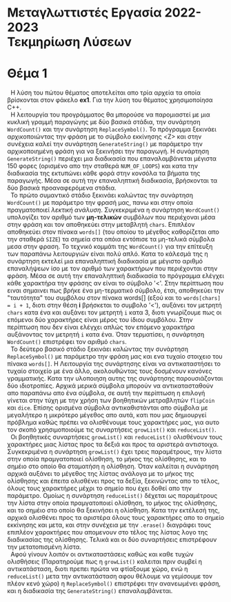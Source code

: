 <h1>Μεταγλωττιστές Εργασία 2022-2023<br>
Τεκμηρίωση Λύσεων</h1>


# Θέμα 1

&nbsp; Η λύση του πώτου θέματος αποτελείται απο τρία αρχεία τα οποία βρίσκονται στον φάκελο <b>ex1</b>. Για την λύση του θέματος χρησιμοποίησα C++.<br>
&nbsp; Η λειτουργία του προγράμματος θα μπορούσε να παρομιαστεί με μια κυκλική γραμμή παραγώγης με δύο βασικά στάδια, την συνάρτηση `WordCount()` και την συνάρτηση `ReplaceSymbol()`. Το πρόγραμμα ξεκινάει αρχικοποιώντας την φράση με το σύμβολο εκκίνησης &lt;Z&gt; και στην συνέχεια καλεί την συνάρτηση `GenerateString()` με παράμετρο την αρχικοποιημένη φράση για να ξεκινήσει την παραγωγή. Η συνάρτηση `GenerateString()` περιέχει μια διαδικασία που επαναλαμβάνεται μέγιστα 150 φορες (ορισμένο απο την σταθερά `NUM_OF_LOOPS`) και κατα την διαδικασία της εκτυπώνει κάθε φορά στην κονσόλα τα βήματα της παραγωγής. Μέσα σε αυτή την επαναληπτική διαδικασία, βρήσκονται τα δύο βασικά προαναφερόμενα στάδια.<br>
&nbsp; Το πρώτο συμαντικό στάδιο ξεκινάει καλώντας την συνάρτηση `WordCount()` με παράμετρο την φρασή μας, πανω και στην οποία πραγματοποιεί <i>λεκτική ανάλυση</i>. Συγκεκριμένα η συνάρτηση `WordCount()` υπολογίζει τον αριθμό των <b>μη-τελικών</b> συμβόλων που περιέχοναι μέσα στην φράση και τον αποθηκεύει στην μεταβλητή `chars`. Επιπλέον αποθηκεύει στον πίνακα `words[]` (του οποίου το μέγεθος καθορίζεται απο την σταθερά `SIZE`) τα σημεία στα οπόια εντόπισε τα μη-τελικά σύμβολα μεσα στην φραση.
Το τεχνικό κομμάτι της `WordCount()` για την επίτευξη των παραπάνω λειτουργιών είναι πολύ απλό. Κατα το κάλεσμά της η συνάρτηση εκτελεί μια επαναληπτική διαδικασία με μέγιστο αριθμό επαναλήψεων ίσο με τον αριθμό των χαρακτήρων που περιέχονται στην φράση. Μέσα σε αυτή την επαναληπτική διαδικασία το πρόγραμμα ελέγχει κάθε χαρακτήρα την φράσης αν είναι το σύμβολο '&lt;'. Στην περίπτωση που ειναι σημαινει πως βρήκε ένα μη-τερματικό σύμβολο, έτσι, αποθηκεύει την "ταυτότητα" του συμβόλου στον πίνακα words[] (εξού και το `words[chars] = i + 1`, διοτι στην θέση <b>i</b> βρήσκεται το συμβολο '&lt;'), αυξάνει τον μετρητή `chars` κατα ένα και αυξάνει τον μετρητή `i` κατα 3, διοτι γνωρίζουμε πως οι επόμενοι δύο χαρακτήρες είναι μέρος του ίδιου συμβόλου. Στην περίπτωση που δεν είναι ελέγχει απλώς τον επόμενο χαρακτήρα αυξάνοντας τον μετρητή `i` κατα ένα. Όταν τερματίσει, η συνάρτηση `WordCount()` επιστρέφει τον αριθμό `chars`.<br>
&nbsp; Το δεύτερο βασικό στάδιο ξεκινάει καλώντας την συνάρτηση `ReplaceSymbol()` με παράμετρο την φράση μας και ενα τυχαίο στοιχειο του πίνακα `words[]`. Η Λειτουργία της συνάρτησης είναι να αντικαταστήσει το τυχαίο στοιχείο με ένα άλλο, ακολουθώντας τους δοσμένουν κανόνες γραμματικής. Κατα την υλοποιηση αυτης της συνάρτησης παρουσιάζονται δύο ιδιοτροπίες. Αρχικά μερικά σύμβολα μπορούν να αντικατασταθούν απο παραπάνω απο ένα σύμβολα, σε αυτή την περίπτωση η επιλογή γίνεται στην τύχη με την χρήση των βοηθητικών μετραβλητών `flipCoin` και `dice`. Επίσης ορισμένα σύμβολα αντικαθιστάνται απο σύμβολα με μεγαλήτερο η μικρότερο μέγεθος απο αυτά, κατι που μας δημιουργεί πρόβλημα καθώς πρέπει να ολισθένουμε τους χαρακτήρες μας, για αυτο τον σκοπό χρησιμοποιούμε τις συναρτήσεις `growList()` και `reduceList()`.<br>
&nbsp; Οι βοηθητικές συναρτήσεις `growList()` και `reduceList()` ολισθένουν τους χαρακτήρες μιας λίστας προς τα δεξιά και προς τα αριστερά αντιστοιχα. Συγκεκριμένα η συνάρτηση `growList()` έχει τρεις παραμέτρους, την λίστα στην οποία πραμγατοποιεί ολίσθηση, το μήκος της ολίσθησης, και το σημέιο στο οποίο θα σταματήση η ολίσθηση. Όταν καλείται η συνάρτηση αρχικά αυξάνει το μέγεθος της λίστας ανάλογα με το μήκος της ολίσθησης και έπειτα ολισθένει προς τα δεξία, ξεκινώντας απο το τέλος, όλους τους χαρακτήρες μέχρι το σημείο που έχει δοθεί απο την παράμετρο. Ομοίως η συνάρτηση `reduceList()` δέχεται ως παραμέτρους την λίστα στην οποία πραμγατοποιεί ολίσθηση, το μήκος της ολίσθησης, και το σημέιο στο οποίο θα ξεκινήσει η ολίσθηση. Κατα την εκτέλεσή της, αρχικά ολισθένει προς τα αριστέρα όλους τους χαρακτήρες απο το σημείο εκκίνησης και μετα, και στην συνέχεια με την `.erase()` διαγράφει τους επιπλέον χαρακτήρες που απομενουν στο τέλος της λίστας λογο της διαδικασίας της ολίσθησης. Τελικά και οι δύο συναρτήσεις επιστρέφουν την μετατοπισμένη λίστα.<br>
&nbsp; Αφού γίνουν λοιπόν οι αντικαταστάσεις καθώς και καθε τυχών ολισθήσεις (Παρατηρούμε πως η `growList()` καλειται πριν συμβεί η αντικατάσταση, διοτι πρεπει πρώτα να φτίαξουμε χώρο, ενώ η `reduceList()` μετα την αντικατάσταση αφου θέλουμε να γεμίσουμε τον πλέον κενό χώρο) η `ReplaceSymbol()` επιστρέφει την ανανεωμένει φράση, και η διαδικασία της `GenerateString()` επαναλαμβάνεται.
